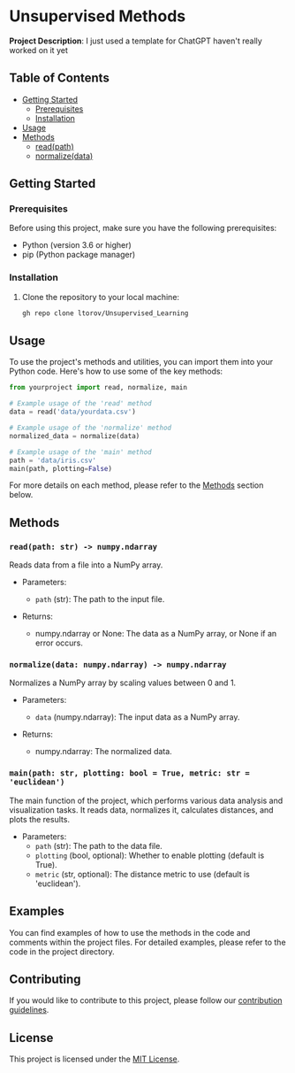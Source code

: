 # Unsupervised Methods

**Project Description**: 
I just used a template for ChatGPT haven't really worked on it yet

## Table of Contents

- [Getting Started](#getting-started)
  - [Prerequisites](#prerequisites)
  - [Installation](#installation)
- [Usage](#usage)
- [Methods](#methods)
  - [read(path)](#readpath)
  - [normalize(data)](#normalizedata)

## Getting Started

### Prerequisites

Before using this project, make sure you have the following prerequisites:

- Python (version 3.6 or higher)
- pip (Python package manager)

### Installation

1. Clone the repository to your local machine:

   ```bash
   gh repo clone ltorov/Unsupervised_Learning
   ```


## Usage

To use the project's methods and utilities, you can import them into your Python code. Here's how to use some of the key methods:

```python
from yourproject import read, normalize, main

# Example usage of the 'read' method
data = read('data/yourdata.csv')

# Example usage of the 'normalize' method
normalized_data = normalize(data)

# Example usage of the 'main' method
path = 'data/iris.csv'
main(path, plotting=False)
```

For more details on each method, please refer to the [Methods](#methods) section below.

## Methods

### `read(path: str) -> numpy.ndarray`

Reads data from a file into a NumPy array.

- Parameters:
  - `path` (str): The path to the input file.

- Returns:
  - numpy.ndarray or None: The data as a NumPy array, or None if an error occurs.

### `normalize(data: numpy.ndarray) -> numpy.ndarray`

Normalizes a NumPy array by scaling values between 0 and 1.

- Parameters:
  - `data` (numpy.ndarray): The input data as a NumPy array.

- Returns:
  - numpy.ndarray: The normalized data.


### `main(path: str, plotting: bool = True, metric: str = 'euclidean')`

The main function of the project, which performs various data analysis and visualization tasks. It reads data, normalizes it, calculates distances, and plots the results.

- Parameters:
  - `path` (str): The path to the data file.
  - `plotting` (bool, optional): Whether to enable plotting (default is True).
  - `metric` (str, optional): The distance metric to use (default is 'euclidean').

## Examples

You can find examples of how to use the methods in the code and comments within the project files. For detailed examples, please refer to the code in the project directory.

## Contributing

If you would like to contribute to this project, please follow our [contribution guidelines](CONTRIBUTING.md).

## License

This project is licensed under the [MIT License](LICENSE).
